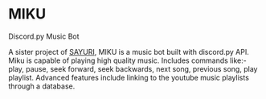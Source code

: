 # MIKU
Discord.py Music Bot

A sister project of <a href="https://github.com/SaishRathod/SAYURI.git">SAYURI</a>, MIKU is a music bot built with discord.py API. Miku is capable of playing high quality music.
Includes commands like:- play, pause, seek forward, seek backwards, next song, previous song, play playlist.
Advanced features include linking to the youtube music playlists through a database.
